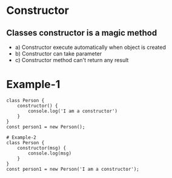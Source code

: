 # Constructor
## Classes constructor is a magic method
- a) Constructor execute automatically when object is created
- b) Constructor can take parameter
- c) Constructor method can't return any result
# Example-1
```
class Person {
    constructor() {
        console.log('I am a constructor')
    }
}
const person1 = new Person();
```
```
# Example-2
class Person {
    constructor(msg) {
        console.log(msg)
    }
}
const person1 = new Person('I am a constructor');
```
